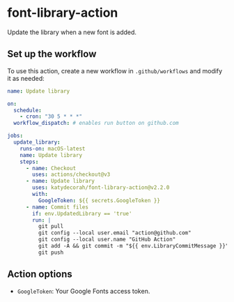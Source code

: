 # font-library-action

Update the library when a new font is added.

<!-- START GENERATED DOCUMENTATION -->

## Set up the workflow

To use this action, create a new workflow in `.github/workflows` and modify it as needed:

```yml
name: Update library

on:
  schedule:
    - cron: "30 5 * * *"
  workflow_dispatch: # enables run button on github.com

jobs:
  update_library:
    runs-on: macOS-latest
    name: Update library
    steps:
      - name: Checkout
        uses: actions/checkout@v3
      - name: Update library
        uses: katydecorah/font-library-action@v2.2.0
        with:
          GoogleToken: ${{ secrets.GoogleToken }}
      - name: Commit files
        if: env.UpdatedLibrary == 'true'
        run: |
          git pull
          git config --local user.email "action@github.com"
          git config --local user.name "GitHub Action"
          git add -A && git commit -m "${{ env.LibraryCommitMessage }}"
          git push
```

## Action options

- `GoogleToken`: Your Google Fonts access token.

<!-- END GENERATED DOCUMENTATION -->
